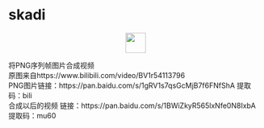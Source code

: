 # skadi
<p align="center">
<img src="https://avatars.githubusercontent.com/u/35392664?v=4" width="40" height="40">
  </p>
将PNG序列帧图片合成视频 <br/>
原图来自https://www.bilibili.com/video/BV1r54113796<br/>
PNG图片链接：https://pan.baidu.com/s/1gRV1s7qsGcMjB7f6FNfShA 
提取码：bili<br/>
合成以后的视频
链接：https://pan.baidu.com/s/1BWiZkyR565lxNfe0N8IxbA 
提取码：mu60 
